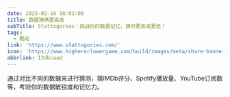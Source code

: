 ```yaml
---
date: 2025-02-16 18:03:08
title: 数据猜猜更高低
subTitle: Stattogories：挑战你的数据记忆，猜对更高或更低！
tags:
  - 酷站
link: 'https://www.stattogories.com/'
icon: 'https://www.higherorlowergame.com/build/images/meta/share-banner.jpg?v=24'
abbrlink: 13dbcaad
---
```


通过对比不同的数据来进行猜测，猜IMDb评分、Spotify播放量、YouTube订阅数等，考验你的数据敏锐度和记忆力。